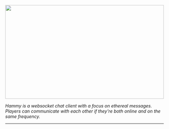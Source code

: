 <p align="center">
  <img width="100%" height="300px" src="public/logo.svg">
</p>

_Hammy is a websocket chat client with a focus on ethereal messages.  Players can
communicate with each other if they're both online and on the same frequency._

---
